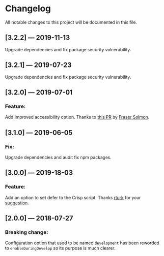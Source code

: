 # Changelog

All notable changes to this project will be documented in this file.

## [3.2.2] — 2019-11-13

Upgrade dependencies and fix package security vulnerability.

## [3.2.1] — 2019-07-23

Upgrade dependencies and fix package security vulnerability.

## [3.2.0] — 2019-07-01

### Feature:

Add improved accessibility option. Thanks to [this PR](https://github.com/ryanditjia/gatsby-plugin-crisp-chat/pull/3) by [Fraser Solmon](https://github.com/fraserisland).

## [3.1.0] — 2019-06-05

### Fix:

Upgrade dependencies and audit fix npm packages.

## [3.0.0] — 2019-18-03

### Feature:

Add an option to set defer to the Crisp script. Thanks [rturk](https://github.com/rturk) for your [suggestion](https://github.com/ryanditjia/gatsby-plugin-crisp-chat/issues/1).

## [2.0.0] — 2018-07-27

### Breaking change:

Configuration option that used to be named `development` has been reworded to `enableDuringDevelop` so its purpose is much clearer.
